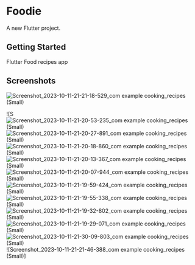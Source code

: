 # Foodie

A new Flutter project.

## Getting Started

Flutter Food recipes app

## Screenshots
![Screenshot_2023-10-11-21-21-18-529_com example cooking_recipes (Small)](https://github.com/Omarg7/Foodie/assets/47927337/fdce615c-9723-4321-a63b-c9eed6e716c3)

![S![Screenshot_2023-10-11-21-20-53-235_com example cooking_recipes (Small)](https://github.com/Omarg7/Foodie/assets/47927337/ec86e738-a4c6-4b1d-9486-af281ea99088)
![Screenshot_2023-10-11-21-20-27-891_com example cooking_recipes (Small)](https://github.com/Omarg7/Foodie/assets/47927337/3f6b0f0a-55d3-4c6c-bed7-e812139d9d60)
![Screenshot_2023-10-11-21-20-18-860_com example cooking_recipes (Small)](https://github.com/Omarg7/Foodie/assets/47927337/2c82049b-6279-4885-b045-50b950a34331)
![Screenshot_2023-10-11-21-20-13-367_com example cooking_recipes (Small)](https://github.com/Omarg7/Foodie/assets/47927337/251bbb26-9806-40a9-855d-412c7a6ae65a)
![Screenshot_2023-10-11-21-20-07-944_com example cooking_recipes (Small)](https://github.com/Omarg7/Foodie/assets/47927337/97886d17-2af6-469e-bc18-66ac4f725b74)
![Screenshot_2023-10-11-21-19-59-424_com example cooking_recipes (Small)](https://github.com/Omarg7/Foodie/assets/47927337/c05fe9e8-46d2-4a3c-ab5f-9232e45c2d65)
![Screenshot_2023-10-11-21-19-55-338_com example cooking_recipes (Small)](https://github.com/Omarg7/Foodie/assets/47927337/0760c7d6-3740-4b2a-b6b7-98fbae2f5763)
![Screenshot_2023-10-11-21-19-32-802_com example cooking_recipes (Small)](https://github.com/Omarg7/Foodie/assets/47927337/a3429325-253c-4591-9d2f-29ff18b17e7b)
![Screenshot_2023-10-11-21-19-29-071_com example cooking_recipes (Small)](https://github.com/Omarg7/Foodie/assets/47927337/eb8c8871-5898-4758-8d64-c05e0e439cf7)
![Screenshot_2023-10-11-21-30-09-803_com example cooking_recipes (Small)](https://github.com/Omarg7/Foodie/assets/47927337/426b22a4-c71b-41ff-84c1-2783e4171386)
![Screenshot_2023-10-11-21-21-46-388_com example cooking_recipes (Small)]
